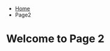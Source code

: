 


<ul class="breadcrumb">
  <li><a href="index.html">Home</a></li>
  <li>Page2</li>
</ul>
<h1>Welcome to Page 2</h1>
